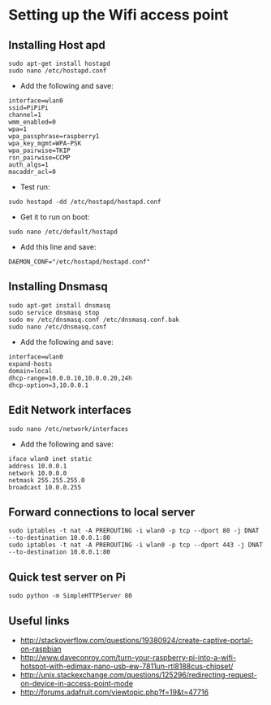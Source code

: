 # Setting up the Wifi access point

## Installing Host apd
```
sudo apt-get install hostapd
sudo nano /etc/hostapd.conf
```
- Add the following and save:
```
interface=wlan0
ssid=PiPiPi
channel=1
wmm_enabled=0
wpa=1
wpa_passphrase=raspberry1
wpa_key_mgmt=WPA-PSK
wpa_pairwise=TKIP
rsn_pairwise=CCMP
auth_algs=1
macaddr_acl=0
```
- Test run:
```
sudo hostapd -dd /etc/hostapd/hostapd.conf
```
- Get it to run on boot:
```
sudo nano /etc/default/hostapd
```
- Add this line and save:
```
DAEMON_CONF="/etc/hostapd/hostapd.conf"
```

## Installing Dnsmasq
```
sudo apt-get install dnsmasq
sudo service dnsmasq stop
sudo mv /etc/dnsmasq.conf /etc/dnsmasq.conf.bak
sudo nano /etc/dnsmasq.conf
```
- Add the following and save:
```
interface=wlan0
expand-hosts
domain=local
dhcp-range=10.0.0.10,10.0.0.20,24h
dhcp-option=3,10.0.0.1
```

## Edit Network interfaces
```
sudo nano /etc/network/interfaces
```
- Add the following and save:
```
iface wlan0 inet static
address 10.0.0.1
network 10.0.0.0
netmask 255.255.255.0
broadcast 10.0.0.255
```

## Forward connections to local server
```
sudo iptables -t nat -A PREROUTING -i wlan0 -p tcp --dport 80 -j DNAT --to-destination 10.0.0.1:80
sudo iptables -t nat -A PREROUTING -i wlan0 -p tcp --dport 443 -j DNAT --to-destination 10.0.0.1:80
```

## Quick test server on Pi
```
sudo python -m SimpleHTTPServer 80
```

## Useful links

- http://stackoverflow.com/questions/19380924/create-captive-portal-on-raspbian
- http://www.daveconroy.com/turn-your-raspberry-pi-into-a-wifi-hotspot-with-edimax-nano-usb-ew-7811un-rtl8188cus-chipset/
- http://unix.stackexchange.com/questions/125296/redirecting-request-on-device-in-access-point-mode
- http://forums.adafruit.com/viewtopic.php?f=19&t=47716
